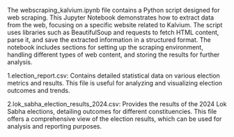 The webscraping_kalvium.ipynb file contains a Python script designed for web scraping. This Jupyter Notebook demonstrates how to extract data from the web, focusing on a specific website related to Kalvium. 
The script uses libraries such as BeautifulSoup and requests to fetch HTML content, parse it, and save the extracted information in a structured format.
The notebook includes sections for setting up the scraping environment, handling different types of web content, and storing the results for further analysis.

1.election_report.csv:
Contains detailed statistical data on various election metrics and results. This file is useful for analyzing and visualizing election outcomes and trends.

2.lok_sabha_election_results_2024.csv:
Provides the results of the 2024 Lok Sabha elections, detailing outcomes for different constituencies. This file offers a comprehensive view of the election results, which can be used for analysis and reporting purposes.
